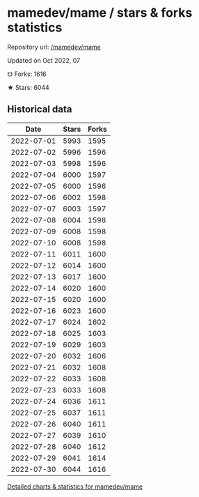 # mamedev/mame / stars & forks statistics

Repository url: [/mamedev/mame](https://github.com/mamedev/mame)

Updated on Oct 2022, 07

☋ Forks: 1616

★ Stars: 6044

## Historical data
| Date | Stars | Forks |
|------|-------|-------|
| 2022-07-01 | 5993 | 1595 | 
| 2022-07-02 | 5996 | 1596 | 
| 2022-07-03 | 5998 | 1596 | 
| 2022-07-04 | 6000 | 1597 | 
| 2022-07-05 | 6000 | 1596 | 
| 2022-07-06 | 6002 | 1598 | 
| 2022-07-07 | 6003 | 1597 | 
| 2022-07-08 | 6004 | 1598 | 
| 2022-07-09 | 6008 | 1598 | 
| 2022-07-10 | 6008 | 1598 | 
| 2022-07-11 | 6011 | 1600 | 
| 2022-07-12 | 6014 | 1600 | 
| 2022-07-13 | 6017 | 1600 | 
| 2022-07-14 | 6020 | 1600 | 
| 2022-07-15 | 6020 | 1600 | 
| 2022-07-16 | 6023 | 1600 | 
| 2022-07-17 | 6024 | 1602 | 
| 2022-07-18 | 6025 | 1603 | 
| 2022-07-19 | 6029 | 1603 | 
| 2022-07-20 | 6032 | 1606 | 
| 2022-07-21 | 6032 | 1608 | 
| 2022-07-22 | 6033 | 1608 | 
| 2022-07-23 | 6033 | 1608 | 
| 2022-07-24 | 6036 | 1611 | 
| 2022-07-25 | 6037 | 1611 | 
| 2022-07-26 | 6040 | 1611 | 
| 2022-07-27 | 6039 | 1610 | 
| 2022-07-28 | 6040 | 1612 | 
| 2022-07-29 | 6041 | 1614 | 
| 2022-07-30 | 6044 | 1616 | 


[Detailed charts & statistics for mamedev/mame](https://reviewgithub.com/rep/mamedev/mame)
